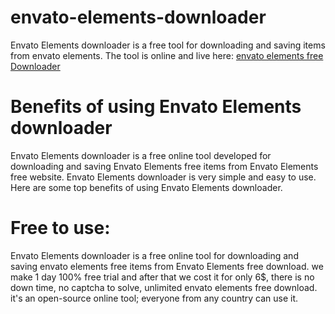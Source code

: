 # envato-elements-downloader
Envato Elements downloader is a free tool for downloading and saving items from envato elements. The tool is online and live here:  [envato elements free Downloader](https://themeplugin.net/download/envato-access/)
 
# Benefits of using Envato Elements downloader
Envato Elements downloader is a free online tool developed for downloading and saving Envato Elements free items from Envato Elements free website.
Envato Elements downloader is very simple and easy to use. Here are some top benefits of using Envato Elements downloader.

# Free to use:
Envato Elements downloader is a free online tool for downloading and saving envato elements free items from Envato Elements free download. we make 1 day 100% free trial and after that we cost it for only 6$, there is no down time, no captcha to solve, unlimited envato elements free download. it's an open-source online tool; everyone from any country can use it.
